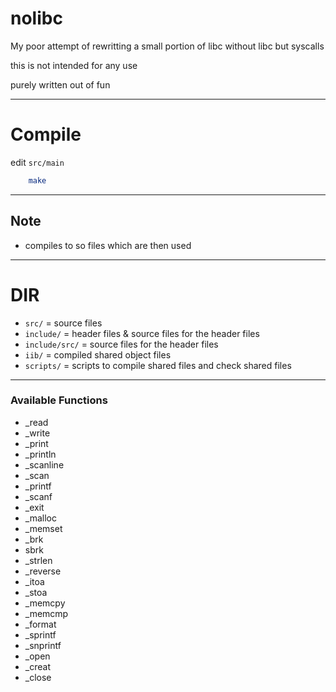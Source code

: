 # nolibc

My poor attempt of rewritting a small portion of libc without libc but syscalls

this is not intended for any use

purely written out of fun

--- 

# Compile 
edit `src/main` 

```sh
    make
```
---

## Note
- compiles to so files which are then used 

---

# DIR
- `src/` = source files 
- `include/` = header files & source files for the header files
- `include/src/` = source files for the header files
- `iib/` = compiled shared object files
- `scripts/` = scripts to compile shared files and check shared files

---

### Available Functions

-  _read     
-  _write    
-  _print    
-  _println  
-  _scanline 
-  _scan     
-  _printf   
-  _scanf    
-  _exit   
-  _malloc 
-  _memset 
-  _brk    
-  sbrk    
- _strlen  
- _reverse
- _itoa 
- _stoa
- _memcpy
- _memcmp
- _format
- _sprintf
- _snprintf
- _open
- _creat
- _close 
